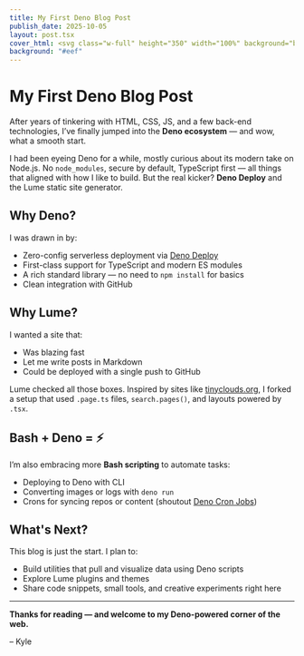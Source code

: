 ```yaml
---
title: My First Deno Blog Post
publish_date: 2025-10-05
layout: post.tsx
cover_html: <svg class="w-full" height="350" width="100%" background="black"><circle cx="50%" cy="170" r="150" stroke="white" stroke-width="10" fill="black" alpha="50%"/></svg>
background: "#eef"
---
```


# My First Deno Blog Post

After years of tinkering with HTML, CSS, JS, and a few back-end technologies, I’ve finally jumped into the **Deno ecosystem** — and wow, what a smooth start.

I had been eyeing Deno for a while, mostly curious about its modern take on Node.js. No `node_modules`, secure by default, TypeScript first — all things that aligned with how I like to build. But the real kicker? **Deno Deploy** and the Lume static site generator.

## Why Deno?

I was drawn in by:

- Zero-config serverless deployment via [Deno Deploy](https://deno.com/deploy)
- First-class support for TypeScript and modern ES modules
- A rich standard library — no need to `npm install` for basics
- Clean integration with GitHub

## Why Lume?

I wanted a site that:

- Was blazing fast
- Let me write posts in Markdown
- Could be deployed with a single push to GitHub

Lume checked all those boxes. Inspired by sites like [tinyclouds.org](https://tinyclouds.org), I forked a setup that used `.page.ts` files, `search.pages()`, and layouts powered by `.tsx`.

## Bash + Deno = ⚡

I’m also embracing more **Bash scripting** to automate tasks:

- Deploying to Deno with CLI
- Converting images or logs with `deno run`
- Crons for syncing repos or content (shoutout [Deno Cron Jobs](https://dash.deno.com/tutorial/tutorial-cron))

## What's Next?

This blog is just the start. I plan to:

- Build utilities that pull and visualize data using Deno scripts
- Explore Lume plugins and themes
- Share code snippets, small tools, and creative experiments right here

---

**Thanks for reading — and welcome to my Deno-powered corner of the web.**

– Kyle
